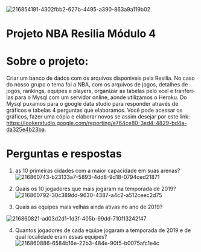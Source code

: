 ![216854191-4302fbb2-627b-4495-a390-863a9a119b02](https://user-images.githubusercontent.com/114241947/216977529-f118b898-5fec-473c-81ab-a3eeba111321.jpeg)

# Projeto NBA Resilia Módulo 4

# Sobre o projeto:
Criar um banco de dados com os arquivos disponiveis pela Resilia. No caso do nosso grupo o tema foi a NBA, com os arquivos de jogos, detalhes de jogos, rankings, equipes e players, organizar as tabelas pelo xcel e tranferi-las para o Mysql com um servidor online, aonde utilizamos o Heroku. Do Mysql puxamos para o google data studio para responder através de gráficos e tabelas 4 perguntas que elaboramos. Você pode acessar os gráficos, fazer uma cópia e elaborar novos se assim desejar por este link: https://lookerstudio.google.com/reporting/e764ce80-3ed4-4829-bd4a-da325e4b23ba.

# Perguntas e respostas

1) as 10 primeiras cidades com a maior capacidade em suas arenas?
 ![216860743-b23133a7-5893-4dd8-9d18-0794ced21871](https://user-images.githubusercontent.com/114241947/216978489-9490ff73-a1d8-442a-817b-f3ade9143b39.png)

2) Quais os 10 jogadores que mais jogaram na temporada de 2019?
![216860792-30c389dd-9630-4387-a4c2-a512ceec2d75](https://user-images.githubusercontent.com/114241947/216978728-f968f0e4-3931-4a1d-a45a-70dc9f42f1d2.png)

3) Quais as equipes mais velhas ainda ativas no ano de 2019?

![216860821-ad03d2d1-1d3f-405b-99dd-710f13242f47](https://user-images.githubusercontent.com/114241947/216978813-07702deb-6834-42b4-a477-30877ab6daaa.png)

4) Quantos jogadores de cada equipe jogaram a temporada de 2019 e de qual localidade eram essas equipes?
![216860886-6584b16e-22b3-484e-90f5-b0075afc1e4c](https://user-images.githubusercontent.com/114241947/216979067-ad23f334-4861-4089-83ff-3a71595bb30a.png)
